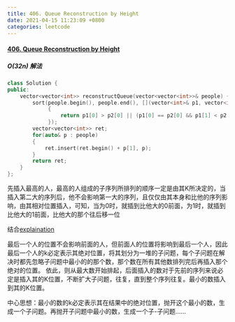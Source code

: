 ```yaml
---
title: 406. Queue Reconstruction by Height
date: 2021-04-15 11:23:09 +0800
categories: leetcode
---
```

#### [406. Queue Reconstruction by Height](https://leetcode.com/problems/queue-reconstruction-by-height/)

##### O(32n) 解法
```c++
class Solution {
public:
    vector<vector<int>> reconstructQueue(vector<vector<int>>& people) {
        sort(people.begin(), people.end(), [](vector<int>& p1, vector<int>& p2)
             {
                 return p1[0] > p2[0] || (p1[0] == p2[0] && p1[1] < p2[1]); 
             });
        vector<vector<int>> ret;
        for(auto& p : people)
        {
            ret.insert(ret.begin() + p[1], p);
        }
        return ret;
    }
};
```

先插入最高的人，最高的人组成的子序列所排列的顺序一定是由其K所决定的，当插入第二大的序列后，他不会影响第一大的序列，且仅仅由其本身和比他的序列影响，由其相对位置插入，可知，当为0时，就插到比他大的0前面，为1时，就插到比他大的1前面，比他大的那个往后移一位

结合[explaination](https://leetcode.com/problems/queue-reconstruction-by-height/discuss/89359/Explanation-of-the-neat-Sort%2BInsert-solution)

最后一个人的位置不会影响前面的人，但前面人的位置将影响到最后一个人，因此最后一个人的k必定表示其绝对位置，将其划分为一堆的子问题，每个子问题在解决时都先忽略子问题中最小的的那个数，那个数在所有其他数排列完后再插入那个绝对的位置。
依此，则从最大数开始排起，后面插入的数对于先前的序列来说必定是插入其的K位置，不断扩大子问题，往复，直到整个序列往复。最小的数插入到其的K位置。

中心思想：最小的数的k必定表示其在结果中的绝对位置，抛开这个最小的数，生成一个子问题。再抛开子问题中最小的数，生成一个子-子问题......
